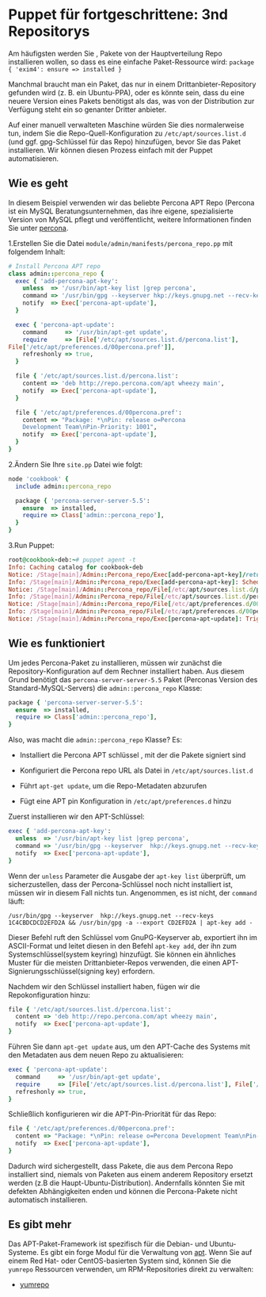 # Puppet für fortgeschrittene: 3nd Repositorys

Am häufigsten werden Sie , Pakete von der Hauptverteilung Repo installieren wollen, so dass es eine einfache Paket-Ressource wird:
`package { 'exim4': ensure => installed }`

Manchmal braucht man ein Paket, das nur in einem Drittanbieter-Repository gefunden wird (z. B. ein Ubuntu-PPA), oder es könnte sein, dass du eine neuere Version eines Pakets benötigst als das, was von der Distribution zur Verfügung steht ein so genanter Dritter anbieter.

Auf einer manuell verwalteten Maschine würden Sie dies normalerweise tun, indem Sie die Repo-Quell-Konfiguration zu `/etc/apt/sources.list.d` (und ggf. gpg-Schlüssel für das Repo) hinzufügen, bevor Sie das Paket installieren. Wir können diesen Prozess einfach mit der Puppet automatisieren.

## Wie es geht

In diesem Beispiel verwenden wir das beliebte Percona APT Repo (Percona ist ein MySQL Beratungsunternehmen, das ihre eigene, spezialisierte Version von MySQL pflegt und veröffentlicht, weitere Informationen finden Sie unter [percona](http://www.percona.com/software/repositories).

1.Erstellen Sie die Datei `module/admin/manifests/percona_repo.pp` mit folgendem Inhalt:

```ruby
# Install Percona APT repo
class admin::percona_repo {
  exec { 'add-percona-apt-key':
    unless  => '/usr/bin/apt-key list |grep percona',
    command => '/usr/bin/gpg --keyserver hkp://keys.gnupg.net --recv-keys 1C4CBDCDCD2EFD2A && /usr/bin/gpg -a --export CD2EFD2A | apt-key add -',
    notify  => Exec['percona-apt-update'],
  }

  exec { 'percona-apt-update':
    command     => '/usr/bin/apt-get update',
    require     => [File['/etc/apt/sources.list.d/percona.list'],
File['/etc/apt/preferences.d/00percona.pref']],
    refreshonly => true,
  }

  file { '/etc/apt/sources.list.d/percona.list':
    content => 'deb http://repo.percona.com/apt wheezy main',
    notify  => Exec['percona-apt-update'],
  }

  file { '/etc/apt/preferences.d/00percona.pref':
    content => "Package: *\nPin: release o=Percona
    Development Team\nPin-Priority: 1001",
    notify  => Exec['percona-apt-update'],
  }
}
```

2.Ändern Sie Ihre `site.pp` Datei wie folgt:

```ruby
node 'cookbook' {
  include admin::percona_repo

  package { 'percona-server-server-5.5':
    ensure  => installed,
    require => Class['admin::percona_repo'],
  }
}
```

3.Run Puppet:

```ruby
root@cookbook-deb:~# puppet agent -t
Info: Caching catalog for cookbook-deb
Notice: /Stage[main]/Admin::Percona_repo/Exec[add-percona-apt-key]/returns: executed successfully
Info: /Stage[main]/Admin::Percona_repo/Exec[add-percona-apt-key]: Scheduling refresh of Exec[percona-apt-update]
Notice: /Stage[main]/Admin::Percona_repo/File[/etc/apt/sources.list.d/percona.list]/ensure: defined content as '{md5}b8d479374497255804ffbf0a7bcdf6c2'
Info: /Stage[main]/Admin::Percona_repo/File[/etc/apt/sources.list.d/percona.list]: Scheduling refresh of Exec[percona-apt-update]
Notice: /Stage[main]/Admin::Percona_repo/File[/etc/apt/preferences.d/00percona.pref]/ensure: defined content as '{md5}1d8ca6c1e752308a9bd3018713e2d1ad'
Info: /Stage[main]/Admin::Percona_repo/File[/etc/apt/preferences.d/00percona.pref]: Scheduling refresh of Exec[percona-apt-update]
Notice: /Stage[main]/Admin::Percona_repo/Exec[percona-apt-update]: Triggered 'refresh' from 3 events

```

## Wie es funktioniert

Um jedes Percona-Paket zu installieren, müssen wir zunächst die Repository-Konfiguration auf dem Rechner installiert haben. Aus diesem Grund benötigt das `percona-server-server-5.5` Paket (Perconas Version des Standard-MySQL-Servers) die `admin::percona_repo` Klasse:

```ruby
package { 'percona-server-server-5.5':
  ensure  => installed,
  require => Class['admin::percona_repo'],
}
```

Also, was macht die `admin::percona_repo` Klasse? Es:

* Installiert die Percona APT schlüssel , mit der die Pakete signiert sind

* Konfiguriert die Percona repo URL als Datei in `/etc/apt/sources.list.d`

* Führt `apt-get update`, um die Repo-Metadaten abzurufen

* Fügt eine APT pin Konfiguration in `/etc/apt/preferences.d` hinzu

Zuerst installieren wir den APT-Schlüssel:

```ruby
exec { 'add-percona-apt-key':
  unless  => '/usr/bin/apt-key list |grep percona',
  command => '/usr/bin/gpg --keyserver  hkp://keys.gnupg.net --recv-keys 1C4CBDCDCD2EFD2A && /usr/bin/gpg -a --export CD2EFD2A | apt-key add -',
  notify  => Exec['percona-apt-update'],
}
```

Wenn der `unless` Parameter die Ausgabe der `apt-key list` überprüft, um sicherzustellen, dass der Percona-Schlüssel noch nicht installiert ist, müssen wir in diesem Fall nichts tun. Angenommen, es ist nicht, der `command` läuft:

`/usr/bin/gpg --keyserver  hkp://keys.gnupg.net --recv-keys 1C4CBDCDCD2EFD2A && /usr/bin/gpg -a --export CD2EFD2A | apt-key add -`

Dieser Befehl ruft den Schlüssel vom GnuPG-Keyserver ab, exportiert ihn im ASCII-Format und leitet diesen in den Befehl `apt-key add`, der ihn zum Systemschlüssel(system keyring) hinzufügt. Sie können ein ähnliches Muster für die meisten Drittanbieter-Repos verwenden, die einen APT-Signierungsschlüssel(signing key) erfordern.

Nachdem wir den Schlüssel installiert haben, fügen wir die Repokonfiguration hinzu:

```ruby
file { '/etc/apt/sources.list.d/percona.list':
  content => 'deb http://repo.percona.com/apt wheezy main',
  notify  => Exec['percona-apt-update'],
}
```

Führen Sie dann `apt-get update` aus, um den APT-Cache des Systems mit den Metadaten aus dem neuen Repo zu aktualisieren:

```ruby
exec { 'percona-apt-update':
  command     => '/usr/bin/apt-get update',
  require     => [File['/etc/apt/sources.list.d/percona.list'], File['/etc/apt/preferences.d/00percona.pref']],
  refreshonly => true,
}
```

Schließlich konfigurieren wir die APT-Pin-Priorität für das Repo:

```ruby
file { '/etc/apt/preferences.d/00percona.pref':
  content => "Package: *\nPin: release o=Percona Development Team\nPin-Priority: 1001",
  notify  => Exec['percona-apt-update'],
}
```

Dadurch wird sichergestellt, dass Pakete, die aus dem Percona Repo installiert sind, niemals von Paketen aus einem anderem Repository ersetzt werden (z.B die Haupt-Ubuntu-Distribution). Andernfalls könnten Sie mit defekten Abhängigkeiten enden und können die Percona-Pakete nicht automatisch installieren.

## Es gibt mehr

Das APT-Paket-Framework ist spezifisch für die Debian- und Ubuntu-Systeme. Es gibt ein forge Modul für die Verwaltung von [apt](https://forge.puppetlabs.com/puppetlabs/apt). Wenn Sie auf einem Red Hat- oder CentOS-basierten System sind, können Sie die `yumrepo` Ressourcen verwenden, um RPM-Repositories direkt zu verwalten:

* [yumrepo](Http://docs.puppetlabs.com/references/latest/type.html#yumrepo)